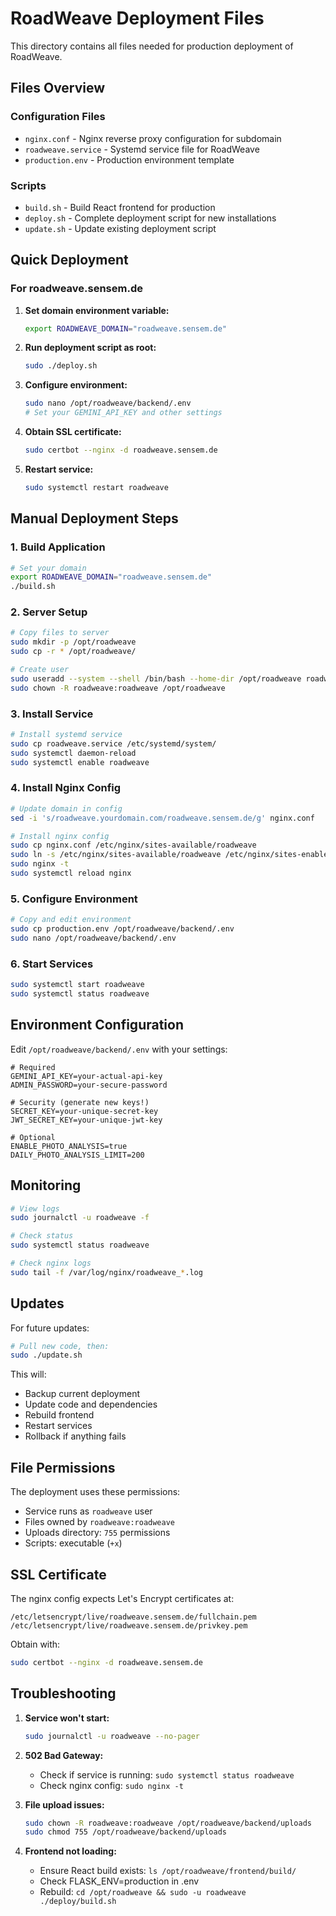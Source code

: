 # RoadWeave Deployment Files

This directory contains all files needed for production deployment of RoadWeave.

## Files Overview

### Configuration Files
- `nginx.conf` - Nginx reverse proxy configuration for subdomain
- `roadweave.service` - Systemd service file for RoadWeave
- `production.env` - Production environment template

### Scripts
- `build.sh` - Build React frontend for production
- `deploy.sh` - Complete deployment script for new installations
- `update.sh` - Update existing deployment script

## Quick Deployment

### For roadweave.sensem.de

1. **Set domain environment variable:**
   ```bash
   export ROADWEAVE_DOMAIN="roadweave.sensem.de"
   ```

2. **Run deployment script as root:**
   ```bash
   sudo ./deploy.sh
   ```

3. **Configure environment:**
   ```bash
   sudo nano /opt/roadweave/backend/.env
   # Set your GEMINI_API_KEY and other settings
   ```

4. **Obtain SSL certificate:**
   ```bash
   sudo certbot --nginx -d roadweave.sensem.de
   ```

5. **Restart service:**
   ```bash
   sudo systemctl restart roadweave
   ```

## Manual Deployment Steps

### 1. Build Application
```bash
# Set your domain
export ROADWEAVE_DOMAIN="roadweave.sensem.de"
./build.sh
```

### 2. Server Setup
```bash
# Copy files to server
sudo mkdir -p /opt/roadweave
sudo cp -r * /opt/roadweave/

# Create user
sudo useradd --system --shell /bin/bash --home-dir /opt/roadweave roadweave
sudo chown -R roadweave:roadweave /opt/roadweave
```

### 3. Install Service
```bash
# Install systemd service
sudo cp roadweave.service /etc/systemd/system/
sudo systemctl daemon-reload
sudo systemctl enable roadweave
```

### 4. Install Nginx Config
```bash
# Update domain in config
sed -i 's/roadweave.yourdomain.com/roadweave.sensem.de/g' nginx.conf

# Install nginx config
sudo cp nginx.conf /etc/nginx/sites-available/roadweave
sudo ln -s /etc/nginx/sites-available/roadweave /etc/nginx/sites-enabled/
sudo nginx -t
sudo systemctl reload nginx
```

### 5. Configure Environment
```bash
# Copy and edit environment
sudo cp production.env /opt/roadweave/backend/.env
sudo nano /opt/roadweave/backend/.env
```

### 6. Start Services
```bash
sudo systemctl start roadweave
sudo systemctl status roadweave
```

## Environment Configuration

Edit `/opt/roadweave/backend/.env` with your settings:

```env
# Required
GEMINI_API_KEY=your-actual-api-key
ADMIN_PASSWORD=your-secure-password

# Security (generate new keys!)
SECRET_KEY=your-unique-secret-key
JWT_SECRET_KEY=your-unique-jwt-key

# Optional
ENABLE_PHOTO_ANALYSIS=true
DAILY_PHOTO_ANALYSIS_LIMIT=200
```

## Monitoring

```bash
# View logs
sudo journalctl -u roadweave -f

# Check status
sudo systemctl status roadweave

# Check nginx logs
sudo tail -f /var/log/nginx/roadweave_*.log
```

## Updates

For future updates:
```bash
# Pull new code, then:
sudo ./update.sh
```

This will:
- Backup current deployment
- Update code and dependencies
- Rebuild frontend
- Restart services
- Rollback if anything fails

## File Permissions

The deployment uses these permissions:
- Service runs as `roadweave` user
- Files owned by `roadweave:roadweave`
- Uploads directory: `755` permissions
- Scripts: executable (`+x`)

## SSL Certificate

The nginx config expects Let's Encrypt certificates at:
```
/etc/letsencrypt/live/roadweave.sensem.de/fullchain.pem
/etc/letsencrypt/live/roadweave.sensem.de/privkey.pem
```

Obtain with:
```bash
sudo certbot --nginx -d roadweave.sensem.de
```

## Troubleshooting

1. **Service won't start:**
   ```bash
   sudo journalctl -u roadweave --no-pager
   ```

2. **502 Bad Gateway:**
   - Check if service is running: `sudo systemctl status roadweave`
   - Check nginx config: `sudo nginx -t`

3. **File upload issues:**
   ```bash
   sudo chown -R roadweave:roadweave /opt/roadweave/backend/uploads
   sudo chmod 755 /opt/roadweave/backend/uploads
   ```

4. **Frontend not loading:**
   - Ensure React build exists: `ls /opt/roadweave/frontend/build/`
   - Check FLASK_ENV=production in .env
   - Rebuild: `cd /opt/roadweave && sudo -u roadweave ./deploy/build.sh`